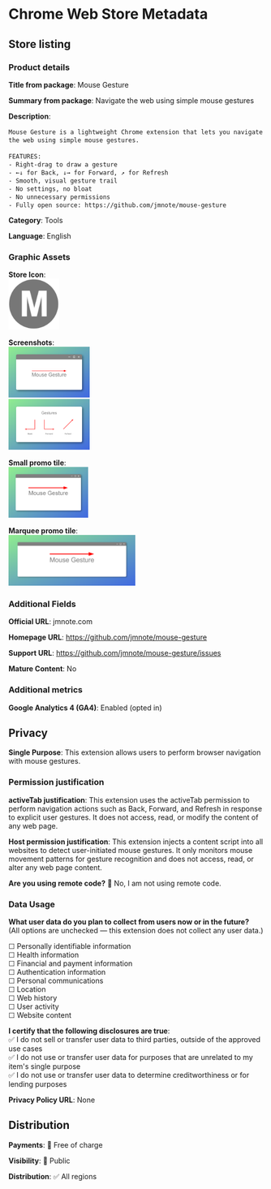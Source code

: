 # Chrome Web Store Metadata

## Store listing

### Product details

**Title from package**: Mouse Gesture

**Summary from package**: Navigate the web using simple mouse gestures

**Description**:
```
Mouse Gesture is a lightweight Chrome extension that lets you navigate the web using simple mouse gestures.

FEATURES:
- Right-drag to draw a gesture
- ←↓ for Back, ↓→ for Forward, ↗ for Refresh
- Smooth, visual gesture trail
- No settings, no bloat
- No unnecessary permissions
- Fully open source: https://github.com/jmnote/mouse-gesture
```

**Category**: Tools

**Language**: English

### Graphic Assets

**Store Icon**:  
<a href="https://github.com/jmnote/mouse-gesture/blob/main/images/icon-128.png">
  <img src="../images/icon-128.png" alt="Store Icon" width="100" />
</a>

**Screenshots**:  
<a href="https://github.com/jmnote/mouse-gesture/blob/main/store/assets/screen-1.png">
  <img src="assets/screen-1.png" alt="Screenshot: 1" width="160" />
</a>  
<a href="https://github.com/jmnote/mouse-gesture/blob/main/store/assets/screen-2.png">
  <img src="assets/screen-2.png" alt="Screenshot: 2" width="160" />
</a>

**Small promo tile**:  
<a href="https://github.com/jmnote/mouse-gesture/blob/main/store/assets/promo-small.png">
  <img src="assets/promo-small.png" alt="Small promo tile" width="157" />
</a>

**Marquee promo tile**:  
<a href="https://github.com/jmnote/mouse-gesture/blob/main/store/assets/promo-marquee.png">
  <img src="assets/promo-marquee.png" alt="Marquee promo tile" width="250" />
</a>

### Additional Fields

**Official URL**: jmnote.com

**Homepage URL**: https://github.com/jmnote/mouse-gesture

**Support URL**: https://github.com/jmnote/mouse-gesture/issues

**Mature Content**: No

### Additional metrics

**Google Analytics 4 (GA4)**: Enabled (opted in)

## Privacy

**Single Purpose**: This extension allows users to perform browser navigation with mouse gestures.

### Permission justification

**activeTab justification**: This extension uses the activeTab permission to perform navigation actions such as Back, Forward, and Refresh in response to explicit user gestures. It does not access, read, or modify the content of any web page.

**Host permission justification**: This extension injects a content script into all websites to detect user-initiated mouse gestures. It only monitors mouse movement patterns for gesture recognition and does not access, read, or alter any web page content.

**Are you using remote code?** 🔘 No, I am not using remote code.

### Data Usage

**What user data do you plan to collect from users now or in the future?**  
(All options are unchecked — this extension does not collect any user data.)

☐ Personally identifiable information  
☐ Health information  
☐ Financial and payment information  
☐ Authentication information  
☐ Personal communications  
☐ Location  
☐ Web history  
☐ User activity  
☐ Website content

**I certify that the following disclosures are true**:  
✅ I do not sell or transfer user data to third parties, outside of the approved use cases  
✅ I do not use or transfer user data for purposes that are unrelated to my item's single purpose  
✅ I do not use or transfer user data to determine creditworthiness or for lending purposes

**Privacy Policy URL**: None

## Distribution

**Payments**: 🔘 Free of charge

**Visibility**: 🔘 Public

**Distribution**: ✅ All regions